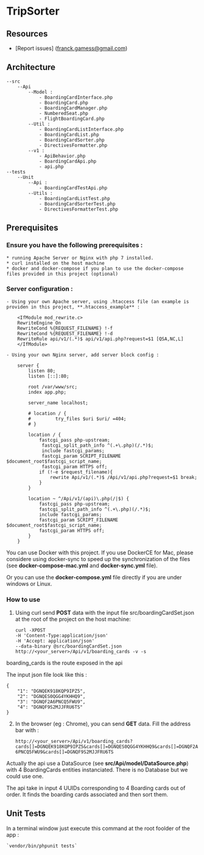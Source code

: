 TripSorter
===============

Resources
---------

  * [Report issues] (franck.gamess@gmail.com)

Architecture
------------

    --src
        --Api
            --Model :
                - BoardingCardInterface.php
                - BoardingCard.php
                - BoardingCardManager.php
                - NumberedSeat.php
                - FlightBoardingCard.php
            --Util :
                - BoardingCardListInterface.php
                - BoardingCardList.php
                - BoardingCardSorter.php
                - DirectivesFormatter.php
            --v1 :
                - ApiBehavior.php
                - BoardingCardApi.php
                - api.php
    --tests
        --Unit
            --Api :
                - BoardingCardTestApi.php
            --Utils :
                - BoardingCardListTest.php
                - BoardingCardSorterTest.php
                - DirectivesFormatterTest.php

Prerequisites
-------------

### Ensure you have the following prerequisites :

    * running Apache Server or Nginx with php 7 installed.
    * curl installed on the host machine
    * docker and docker-compose if you plan to use the docker-compose files provided in this project (optional)

### Server configuration :

    - Using your own Apache server, using .htaccess file (an example is providen in this project, **.htaccess_example** :

        <IfModule mod_rewrite.c>
        RewriteEngine On
        RewriteCond %{REQUEST_FILENAME} !-f
        RewriteCond %{REQUEST_FILENAME} !-d
        RewriteRule api/v1/(.*)$ api/v1/api.php?request=$1 [QSA,NC,L]
        </IfModule>

    - Using your own Nginx server, add server block config :
        
        server {
            listen 80;
            listen [::]:80;

            root /var/www/src;
            index app.php;

            server_name localhost;

            # location / {
            #         try_files $uri $uri/ =404;
            # }

            location / {
                fastcgi_pass php-upstream;
                 fastcgi_split_path_info ^(.+\.php)(/.*)$;
                 include fastcgi_params;
                 fastcgi_param SCRIPT_FILENAME $document_root$fastcgi_script_name;
                 fastcgi_param HTTPS off;
                if (!-e $request_filename){
                    rewrite Api/v1/(.*)$ /Api/v1/api.php?request=$1 break;
                }
            }

            location ~ ^/Api/v1/(api)\.php(/|$) {
                fastcgi_pass php-upstream;
                fastcgi_split_path_info ^(.+\.php)(/.*)$;
                include fastcgi_params;
                fastcgi_param SCRIPT_FILENAME $document_root$fastcgi_script_name;
                fastcgi_param HTTPS off;
            }
        }



You can use Docker with this project. If you use DockerCE for Mac, please 
considere using docker-sync to speed up the synchronization of the files (see **docker-compose-mac.yml** and **docker-sync.yml** file).

Or you can use the **docker-compose.yml** file directly if you are under windows or Linux.

### How to use

 1. Using curl send **POST** data with the input file src/boardingCardSet.json at the root of the project on the host machine:

        curl -XPOST 
        -H 'Content-Type:application/json' 
        -H 'Accept: application/json' 
        --data-binary @src/boardingCardSet.json http://<your_server>/Api/v1/boarding_cards -v -s

boarding_cards is the route exposed in the api

The input json file look like this :

    {
        "1": "DGNQEK918KQP9IPZ5",
        "2": "DGNQES0QGG4YKHHQ9",
        "3": "DGNQF2A6PNCQ5FWU9",
        "4": "DGNQF9S2MJJFRU6TS"
    }


2. In the browser (eg : Chrome), you can send **GET** data. Fill the address bar with :


    `http://<your_server>/Api/v1/boarding_cards?cards[]=DGNQEK918KQP9IPZ5&cards[]=DGNQES0QGG4YKHHQ9&cards[]=DGNQF2A6PNCQ5FWU9&cards[]=DGNQF9S2MJJFRU6TS`
    

Actually the api use a DataSource (see **src/Api/model/DataSource.php**) with 4 BoardingCards entities instanciated. There is no Database but we could use one.

The api take in input 4 UUIDs corresponding to 4 Boarding cards out of order. It finds the boarding cards associated and then sort them.


Unit Tests
----------

In a terminal window just execute this command at the root foolder of the app : 

    `vendor/bin/phpunit tests`
